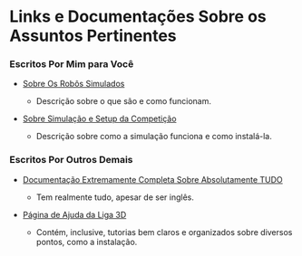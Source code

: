 # Links e Documentações Sobre os Assuntos Pertinentes

### Escritos Por Mim para Você 

* [Sobre Os Robôs Simulados](Sobre_Robos.md)
  * Descrição sobre o que são e como funcionam.

* [Sobre Simulação e Setup da Competição](Sobre_Setup.md)
  * Descrição sobre como a simulação funciona e como instalá-la.

### Escritos Por Outros Demais

* [Documentação Extremamente Completa Sobre Absolutamente TUDO](https://gitlab.com/robocup-sim/SimSpark/-/wikis/home)
  * Tem realmente tudo, apesar de ser inglês.

* [Página de Ajuda da Liga 3D](https://ssim.robocup.org/3d-simulation/3d-tools/)
  * Contém, inclusive, tutorias bem claros e organizados sobre diversos pontos, como a instalação.